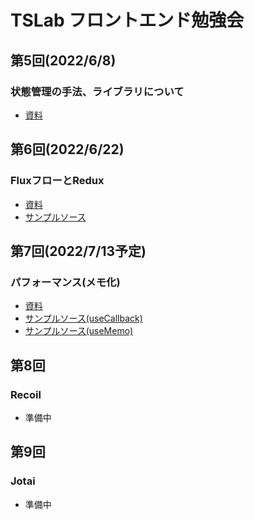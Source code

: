 # TSLab フロントエンド勉強会

## 第5回(2022/6/8)
### 状態管理の手法、ライブラリについて
- [資料](https://github.com/shogo4131/react-state-management/blob/main/doc/%E7%AC%AC5%E5%9B%9E%E7%8A%B6%E6%85%8B%E7%AE%A1%E7%90%86%E3%81%AB%E3%81%A4%E3%81%84%E3%81%A6/doc.md)

## 第6回(2022/6/22)
### FluxフローとRedux
- [資料](https://github.com/shogo4131/react-state-management/blob/main/doc/%E7%AC%AC6%E5%9B%9EFlux%E3%83%95%E3%83%AD%E3%83%BC%E3%81%A8Redux/doc.md)
- [サンプルソース](https://github.com/shogo4131/react-state-management/tree/feature/redux-study/src)

## 第7回(2022/7/13予定)
### パフォーマンス(メモ化)
- [資料](https://github.com/shogo4131/react-study/blob/main/doc/%E7%AC%AC7%E5%9B%9E%E3%83%91%E3%83%95%E3%82%A9%E3%83%BC%E3%83%9E%E3%83%B3%E3%82%B9(%E3%83%A1%E3%83%A2%E5%8C%96)/doc.md)
- [サンプルソース(useCallback)](https://github.com/shogo4131/react-study/blob/feature/memo/src/pages/callback.tsx)
- [サンプルソース(useMemo)](https://github.com/shogo4131/react-study/blob/feature/memo/src/pages/memo.tsx)

## 第8回
### Recoil
- 準備中

## 第9回
### Jotai
- 準備中
